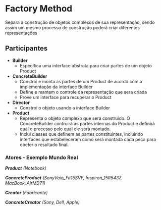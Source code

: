 ﻿Factory Method
================

Separa a construção de objetos complexos de sua representação, sendo assim um mesmo processo de construção poderá criar diferentes representações

Participantes
-------------

* __Builder__
    * Específica uma interface abstrata para criar partes de um objeto Product 
* __ConcreteBuilder__
    * Constroi e monta as partes de um Product de acordo com a implementação da interface Builder
	* Define e mantem o controle da representação que sera criada
	* Prove um interface para recuperar o Product
* __Director__
    * Constroi o objeto usando a interface Builder
* __Product__
    * Representa o objeto complexo que sera construido. O ConcreteBuilder contruirá as partes internas do Product e definirá qual o processo pelo qual ele será montado.
	* Inclui classes que definem as partes constituintes, incluindo interfaces que estabeleceram como será montada cada peça para obeter o resultado final.

### Atores - Exemplo Mundo Real
_**Product**_ _(Notebook)_

_**ConcreteProduct**_  _(SonyVaio_Fit15SVF, Inspiron_15R5437, MacBook_AirMD71)_

_**Creator**_ _(Fabricante)_

_**ConcreteCreator**_ _(Sony, Dell, Apple)_
